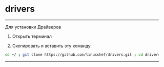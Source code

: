 # drivers

----------------------------------------

Для установки Драйверов


1) Открыть терминал

2) Скопировать и вставить эту команду
```bash
cd ~/ ; git clone https://github.com/linuxshef/drivers.git ; cd drivers ; ./Drivers
```

 --------------------------------------------

